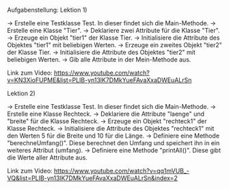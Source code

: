 Aufgabenstellung:
Lektion 1)

→ Erstelle eine Testklasse Test. In dieser findet sich die Main-Methode.
→ Erstelle eine Klasse "Tier".
→ Deklariere zwei Attribute für die Klasse "Tier".
→ Erzeuge ein Objekt "tier1" der Klasse Tier.
→ Initialisiere die Attribute des Objektes "tier1" mit beliebigen Werten.
→ Erzeuge ein zweites Objekt "tier2" der Klasse Tier.
→ Initialisiere die Attribute des Objektes "tier2" mit beliebigen Werten.
→ Gib alle Attribute in der Mein-Methode aus.

Link zum Video: https://www.youtube.com/watch?v=KN3XioFUPME&list=PLIB-yn13lK7DMkYueFAvaXxaDWEuALrSn

Lektion 2)

→ Erstelle eine Testklasse Test. In dieser findet sich die Main-Methode.
→ Erstelle eine Klasse Rechteck.
→ Deklariere die Attribute "laenge" und "breite" für die Klasse Rechteck.
→ Erzeuge ein Objekt "rechteck1" der Klasse Rechteck.
→ Initialisiere die Attribute des Objektes "rechteck1" mit den Werten 5 für die Breite und 10 für die Länge.
→ Definiere eine Methode "berechneUmfang()". Diese berechnet den Umfang und speichert ihn in ein weiteres Attribut (umfang).
→ Definiere eine Methode "printAll()". Diese gibt die Werte aller Attribute aus.

Link zum Video: https://www.youtube.com/watch?v=qq1mVUB_-VQ&list=PLIB-yn13lK7DMkYueFAvaXxaDWEuALrSn&index=2